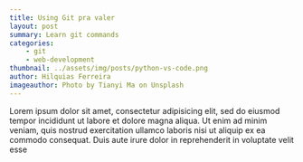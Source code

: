```yaml
---
title: Using Git pra valer
layout: post
summary: Learn git commands
categories: 
    - git
    - web-development
thumbnail: ../assets/img/posts/python-vs-code.png
author: Hilquias Ferreira
imageauthor: Photo by Tianyi Ma on Unsplash
---
```


Lorem ipsum dolor sit amet, consectetur adipisicing elit, sed do eiusmod tempor incididunt ut labore et dolore magna aliqua. Ut enim ad minim veniam, quis nostrud exercitation ullamco laboris nisi ut aliquip ex ea commodo consequat. Duis aute irure dolor in reprehenderit in voluptate velit esse
